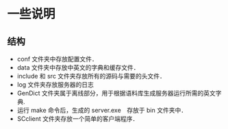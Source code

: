 # 一些说明
## 结构
* conf 文件夹中存放配置文件．
* data 文件夹中存放中英文的字典和缓存文件．
* include 和 src 文件夹存放所有的源码与需要的头文件．
* log 文件夹存放服务器的日志
* GenDict 文件夹属于离线部分，用于根据语料库生成服务器运行所需的英文字典.
* 运行 make 命令后，生成的 server.exe　存放于 bin 文件夹中．
* SCclient 文件夹存放一个简单的客户端程序．
